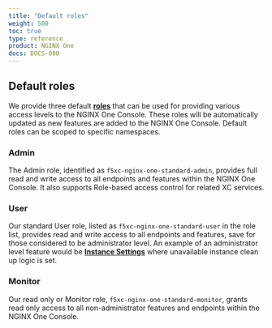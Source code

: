 ```yaml
---
title: "Default roles"
weight: 500
toc: true
type: reference
product: NGINX One
docs: DOCS-000
---
```


## Default roles

We provide three default **[roles](https://docs.cloud.f5.com/docs-v2/administration/how-tos/user-mgmt/roles)** that can be used for providing various access levels to the NGINX One Console. These roles will be automatically updated as new features are added to the NGINX One Console. Default roles can be scoped to specific namespaces.

### Admin

The Admin role, identified as `f5xc-nginx-one-standard-admin`, provides full read and write access to all endpoints and features within the NGINX One Console. 
It also supports Role-based access control for related XC services.<!--, as described in [Role-based Access Control Concepts](https://flatrender.tora.reviews/docs-v2/administration/how-tos/user-mgmt/rbac).-->

### User

Our standard User role, listed as `f5xc-nginx-one-standard-user` in the role list, provides read and write access to all endpoints and features, save for those considered to be administrator level. An example of an administrator level feature would be **[Instance Settings](https://docs.nginx.com/nginx-one/how-to/nginx-configs/clean-up-unavailable-instances/)** where unavailable instance clean up logic is set.

### Monitor

Our read only or Monitor role, `f5xc-nginx-one-standard-monitor`, grants read only access to all non-administrator features and endpoints within the NGINX One Console.


